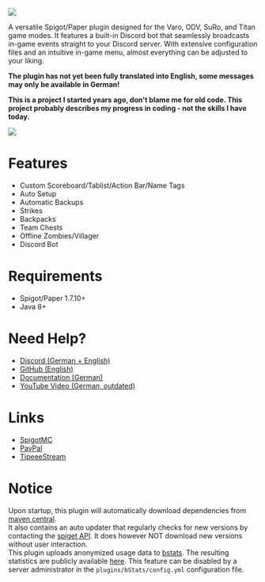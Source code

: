 ![](https://i.imgur.com/AnIMIbN.png")
  
A versatile Spigot/Paper plugin designed for the Varo, ODV, SuRo, and Titan game modes. It features a built-in Discord bot that seamlessly broadcasts in-game events straight to your Discord server. With extensive configuration files and an intuitive in-game menu, almost everything can be adjusted to your liking.

**The plugin has not yet been fully translated into English, some messages may only be available in German!**

**This is a project I started years ago, don't blame me for old code.
This project probably describes my progress in coding - not the skills I have today.**

![](https://bstats.org/signatures/bukkit/Varo.svg)

# Features
- Custom Scoreboard/Tablist/Action Bar/Name Tags
- Auto Setup
- Automatic Backups
- Strikes
- Backpacks
- Team Chests
- Offline Zombies/Villager
- Discord Bot

# Requirements
- Spigot/Paper 1.7.10+
- Java 8+

# Need Help?
- [Discord (German + English)](https://discord.varoplugin.de/)
- [GitHub (English)](https://github.com/CuukyOfficial/VaroPlugin/issues)
- [Documentation (German)](https://docs.varoplugin.de/)
- [YouTube Video (German, outdated)](https://www.youtube.com/watch?v=nNsZ7CB1l54) 

# Links
- [SpigotMC](https://varoplugin.de/)
- [PayPal](https://www.paypal.me/Cuuky)
- [TipeeeStream](https://www.tipeeestream.com/cuuky/donation)

# Notice
Upon startup, this plugin will automatically download dependencies from [maven central](https://repo1.maven.org/maven2/).  
It also contains an auto updater that regularly checks for new versions by contacting the [spiget API](https://spiget.org/). It does however NOT download new versions without user interaction.  
This plugin uploads anonymized usage data to [bstats](https://bstats.org/). The resulting statistics are publicly available [here](https://bstats.org/plugin/bukkit/Varo/6639). This feature can be disabled by a server administrator in the `plugins/bStats/config.yml` configuration file.
